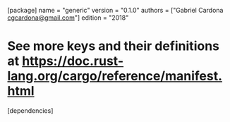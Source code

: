 [package]
name = "generic"
version = "0.1.0"
authors = ["Gabriel Cardona <cgcardona@gmail.com>"]
edition = "2018"

# See more keys and their definitions at https://doc.rust-lang.org/cargo/reference/manifest.html

[dependencies]
